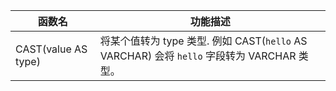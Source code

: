 | 函数名	| 功能描述 | 
| ----- | ----- |
| CAST(value AS type)	| 将某个值转为 type 类型. 例如 CAST(`hello` AS VARCHAR) 会将 `hello` 字段转为 VARCHAR 类型。|
